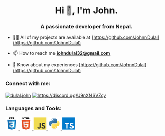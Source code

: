 <h1 align="center">Hi 👋, I'm John.</h1>
<h3 align="center">A passionate developer from Nepal.</h3>

- 👨‍💻 All of my projects are available at [https://github.com/JohnnDulal](https://github.com/JohnnDulal)

- 📫 How to reach me **johndulal32@gmail.com**

- 📄 Know about my experiences [https://github.com/JohnnDulal](https://github.com/JohnnDulal)

<h3 align="left">Connect with me:</h3>
<p align="left">
<a href="https://instagram.com/dulal.john" target="blank"><img align="center" src="https://raw.githubusercontent.com/rahuldkjain/github-profile-readme-generator/master/src/images/icons/Social/instagram.svg" alt="dulal.john" height="30" width="40" /></a>
<a href="https://discord.gg/https://discord.gg/U9nXNSVZcy" target="blank"><img align="center" src="https://raw.githubusercontent.com/rahuldkjain/github-profile-readme-generator/master/src/images/icons/Social/discord.svg" alt="https://discord.gg/U9nXNSVZcy" height="30" width="40" /></a>
</p>

<h3 align="left">Languages and Tools:</h3>
<p align="left"> <a href="https://www.w3schools.com/css/" target="_blank" rel="noreferrer"> <img src="https://raw.githubusercontent.com/devicons/devicon/master/icons/css3/css3-original-wordmark.svg" alt="css3" width="40" height="40"/> </a> <a href="https://www.w3.org/html/" target="_blank" rel="noreferrer"> <img src="https://raw.githubusercontent.com/devicons/devicon/master/icons/html5/html5-original-wordmark.svg" alt="html5" width="40" height="40"/> </a> <a href="https://developer.mozilla.org/en-US/docs/Web/JavaScript" target="_blank" rel="noreferrer"> <img src="https://raw.githubusercontent.com/devicons/devicon/master/icons/javascript/javascript-original.svg" alt="javascript" width="40" height="40"/> </a> <a href="https://www.python.org" target="_blank" rel="noreferrer"> <img src="https://raw.githubusercontent.com/devicons/devicon/master/icons/python/python-original.svg" alt="python" width="40" height="40"/> </a> <a href="https://www.typescriptlang.org/" target="_blank" rel="noreferrer"> <img src="https://raw.githubusercontent.com/devicons/devicon/master/icons/typescript/typescript-original.svg" alt="typescript" width="40" height="40"/> </a> </p>
